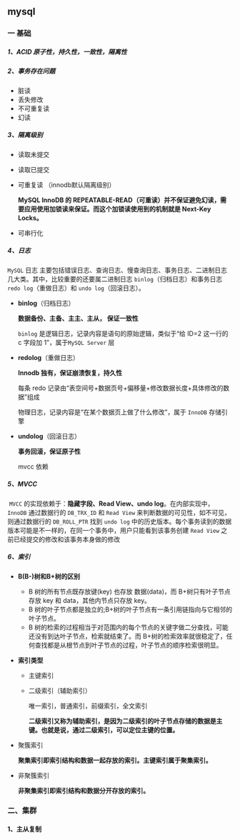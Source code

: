 ## mysql

### 一 基础

##### 1、ACID 原子性，持久性，一致性，隔离性

##### 2、事务存在问题

- 脏读
- 丢失修改
- 不可重复读
- 幻读

##### 3、隔离级别

- 读取未提交

- 读取已提交

- 可重复读 （innodb默认隔离级别）

  **MySQL InnoDB 的 REPEATABLE-READ（可重读）并不保证避免幻读，需要应用使用加锁读来保证。而这个加锁读使用到的机制就是 Next-Key Locks。**

- 可串行化

##### 4、日志

`MySQL` 日志 主要包括错误日志、查询日志、慢查询日志、事务日志、二进制日志几大类。其中，比较重要的还要属二进制日志 `binlog`（归档日志）和事务日志 `redo log`（重做日志）和 `undo log`（回滚日志）。

- **binlog**（归档日志）

  **数据备份、主备、主主、主从， 保证一致性**

  `binlog` 是逻辑日志，记录内容是语句的原始逻辑，类似于“给 ID=2 这一行的 c 字段加 1”，属于`MySQL Server` 层

- **redolog**（重做日志）

  **Innodb 独有，保证崩溃恢复，持久性**

  每条 redo 记录由“表空间号+数据页号+偏移量+修改数据长度+具体修改的数据”组成

  物理日志，记录内容是“在某个数据页上做了什么修改”，属于 `InnoDB` 存储引擎

- **undolog**（回滚日志）

  **事务回滚，保证原子性**

  mvcc 依赖

##### 5、MVCC

​	 `MVCC` 的实现依赖于：**隐藏字段、Read View、undo log**。在内部实现中，`InnoDB` 通过数据行的 `DB_TRX_ID` 和 `Read View` 来判断数据的可见性，如不可见，则通过数据行的 `DB_ROLL_PTR` 找到 `undo log` 中的历史版本。每个事务读到的数据版本可能是不一样的，在同一个事务中，用户只能看到该事务创建 `Read View` 之前已经提交的修改和该事务本身做的修改

##### 6、索引

- **B(B-)树和B+树的区别**

  - B 树的所有节点既存放键(key) 也存放 数据(data)，而 B+树只有叶子节点存放 key 和 data，其他内节点只存放 key。
  - B 树的叶子节点都是独立的;B+树的叶子节点有一条引用链指向与它相邻的叶子节点。
  - B 树的检索的过程相当于对范围内的每个节点的关键字做二分查找，可能还没有到达叶子节点，检索就结束了。而 B+树的检索效率就很稳定了，任何查找都是从根节点到叶子节点的过程，叶子节点的顺序检索很明显。

- **索引类型**

  - 主键索引

  - 二级索引（辅助索引）

    唯一索引，普通索引，前缀索引，全文索引

    **二级索引又称为辅助索引，是因为二级索引的叶子节点存储的数据是主键。也就是说，通过二级索引，可以定位主键的位置。**

- 聚簇索引

  **聚集索引即索引结构和数据一起存放的索引。主键索引属于聚集索引。**

- 非聚簇索引

  **非聚集索引即索引结构和数据分开存放的索引。**

### 二、集群

#### 1、主从复制



